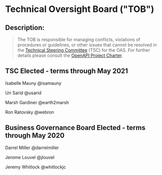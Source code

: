 # Technical Oversight Board ("TOB")

## Description: 
> The TOB is responsible for managing conflicts, violations of procedures or guidelines, or other issues that cannot be resolved in the [Technical Steering Committee](https://github.com/OAI/OpenAPI-Specification/blob/master/MAINTAINERS.md) (TSC) for the OAS. For further details please consult the [OpenAPI Project Charter](https://www.openapis.org/participate/how-to-contribute/governance).

## TSC Elected - terms through May 2021
Isabelle Mauny @isamauny

Uri Sarid @usarid

Marsh Gardiner @earth2marsh 

Ron Ratovsky @webron

## Business Governance Board Elected - terms through May 2020

Darrel Miller @darrelmiller

Jerome Louvel @jlouvel

Jeremy Whitlock @whitlockjc
